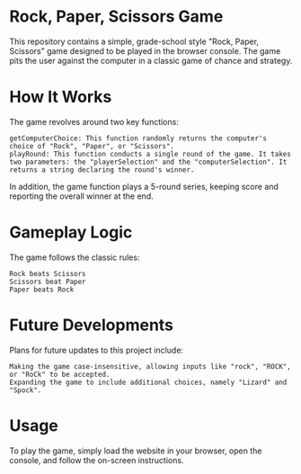 # Rock, Paper, Scissors Game

This repository contains a simple, grade-school style "Rock, Paper, Scissors" game designed to be played in the browser console. The game pits the user against the computer in a classic game of chance and strategy.

# How It Works

The game revolves around two key functions:

    getComputerChoice: This function randomly returns the computer's choice of "Rock", "Paper", or "Scissors".
    playRound: This function conducts a single round of the game. It takes two parameters: the "playerSelection" and the "computerSelection". It returns a string declaring the round's winner.

In addition, the game function plays a 5-round series, keeping score and reporting the overall winner at the end.

# Gameplay Logic

The game follows the classic rules:

    Rock beats Scissors
    Scissors beat Paper
    Paper beats Rock

# Future Developments

Plans for future updates to this project include:

    Making the game case-insensitive, allowing inputs like "rock", "ROCK", or "RoCk" to be accepted.
    Expanding the game to include additional choices, namely "Lizard" and "Spock".

# Usage

To play the game, simply load the website in your browser, open the console, and follow the on-screen instructions.
